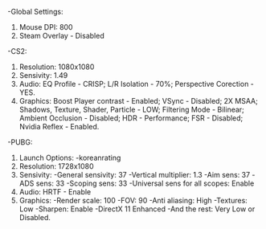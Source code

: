 -Global Settings:
1. Mouse DPI: 800
2. Steam Overlay - Disabled

-CS2:
1. Resolution: 1080x1080
2. Sensivity: 1.49
3. Audio: EQ Profile - CRISP; L/R Isolation - 70%; Perspective Corection - YES.
4. Graphics: Boost Player contrast - Enabled; VSync - Disabled; 2X MSAA; Shadows, Texture, Shader, Particle - LOW; Filtering Mode - Bilinear; Ambient Occlusion - Disabled; HDR - Performance; FSR - Disabled; Nvidia Reflex - Enabled.

-PUBG:
1. Launch Options: -koreanrating
2. Resolution: 1728x1080
3. Sensivity: 
-General sensivity: 37
-Vertical multiplier: 1.3
-Aim sens: 37
-ADS sens: 33
-Scoping sens: 33
-Universal sens for all scopes: Enable
4. Audio: HRTF - Enable
5. Graphics: 
-Render scale: 100
-FOV: 90
-Anti aliasing: High
-Textures: Low
-Sharpen: Enable
-DirectX 11 Enhanced
-And the rest: Very Low or Disabled.

